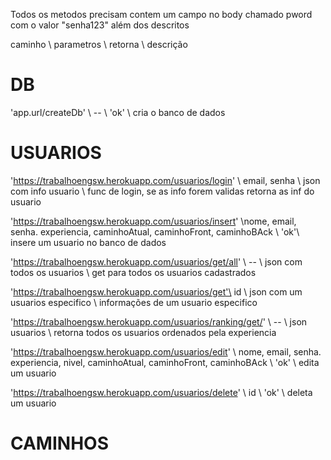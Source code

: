Todos os metodos precisam contem um campo no body chamado pword com o valor "senha123" além dos descritos


caminho \ parametros \ retorna \ descrição

# DB

'app.url/createDb'  \ -- \ 'ok' \ cria o banco de dados

# USUARIOS

'https://trabalhoengsw.herokuapp.com/usuarios/login' \ email, senha \ json com info usuario \ func de login, se as info forem validas retorna as inf do usuario

'https://trabalhoengsw.herokuapp.com/usuarios/insert' \nome, email, senha. experiencia, caminhoAtual, caminhoFront, caminhoBAck \ 'ok'\ insere um usuario no banco de dados

'https://trabalhoengsw.herokuapp.com/usuarios/get/all' \ -- \ json com todos os usuarios \ get para todos os usuarios cadastrados

'https://trabalhoengsw.herokuapp.com/usuarios/get'\ id \ json com um usuarios especifico \ informações de um usuario especifico

'https://trabalhoengsw.herokuapp.com/usuarios/ranking/get/' \ -- \ json usuarios \ retorna todos os usuarios ordenados pela experiencia

'https://trabalhoengsw.herokuapp.com/usuarios/edit' \ nome, email, senha. experiencia, nivel, caminhoAtual, caminhoFront, caminhoBAck \ 'ok' \ edita um usuario

'https://trabalhoengsw.herokuapp.com/usuarios/delete' \ id \ 'ok' \ deleta um usuario


# CAMINHOS

